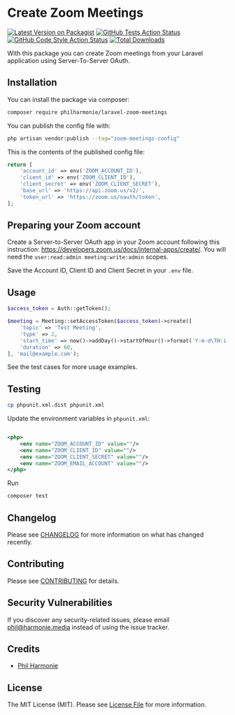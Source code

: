 # Create Zoom Meetings

[![Latest Version on Packagist](https://img.shields.io/packagist/v/philharmonie/laravel-zoom-meetings.svg?style=flat-square)](https://packagist.org/packages/philharmonie/laravel-zoom-meetings)
[![GitHub Tests Action Status](https://img.shields.io/github/actions/workflow/status/philharmonie/laravel-zoom-meetings/run-tests.yml?branch=main&label=tests&style=flat-square)](https://github.com/philharmonie/laravel-zoom-meetings/actions?query=workflow%3Arun-tests+branch%3Amain)
[![GitHub Code Style Action Status](https://img.shields.io/github/actions/workflow/status/philharmonie/laravel-zoom-meetings/fix-php-code-style-issues.yml?branch=main&label=code%20style&style=flat-square)](https://github.com/philharmonie/laravel-zoom-meetings/actions?query=workflow%3A"Fix+PHP+code+style+issues"+branch%3Amain)
[![Total Downloads](https://img.shields.io/packagist/dt/philharmonie/laravel-zoom-meetings.svg?style=flat-square)](https://packagist.org/packages/philharmonie/laravel-zoom-meetings)

With this package you can create Zoom meetings from your Laravel application using Server-To-Server OAuth.

## Installation

You can install the package via composer:

```bash
composer require philharmonie/laravel-zoom-meetings
```

You can publish the config file with:

```bash
php artisan vendor:publish --tag="zoom-meetings-config"
```

This is the contents of the published config file:

```php
return [
    'account_id' => env('ZOOM_ACCOUNT_ID'),
    'client_id' => env('ZOOM_CLIENT_ID'),
    'client_secret' => env('ZOOM_CLIENT_SECRET'),
    'base_url' => 'https://api.zoom.us/v2/',
    'token_url' => 'https://zoom.us/oauth/token',
];
```

## Preparing your Zoom account

Create a Server-to-Server OAuth app in your Zoom account following this
instruction: https://developers.zoom.us/docs/internal-apps/create/.
You will need the `user:read:admin meeting:write:admin` scopes.

Save the Account ID, Client ID and Client Secret in your `.env` file.

## Usage

```php
$access_token = Auth::getToken();

$meeting = Meeting::setAccessToken($access_token)->create([
    'topic' => 'Test Meeting',
    'type' => 2,
    'start_time' => now()->addDay()->startOfHour()->format('Y-m-d\TH:i:s'),
    'duration' => 60,
], 'mail@example.com');
```

See the test cases for more usage examples.

## Testing

```bash
cp phpunit.xml.dist phpunit.xml
```

Update the environment variables in `phpunit.xml`:

```xml

<php>
    <env name="ZOOM_ACCOUNT_ID" value=""/>
    <env name="ZOOM_CLIENT_ID" value=""/>
    <env name="ZOOM_CLIENT_SECRET" value=""/>
    <env name="ZOOM_EMAIL_ACCOUNT" value=""/>
</php>
```

Run

```bash
composer test
```

## Changelog

Please see [CHANGELOG](CHANGELOG.md) for more information on what has changed recently.

## Contributing

Please see [CONTRIBUTING](CONTRIBUTING.md) for details.

## Security Vulnerabilities

If you discover any security-related issues, please email phil@harmonie.media instead of using the issue tracker.

## Credits

- [Phil Harmonie](https://github.com/philharmonie)

## License

The MIT License (MIT). Please see [License File](LICENSE.md) for more information.
